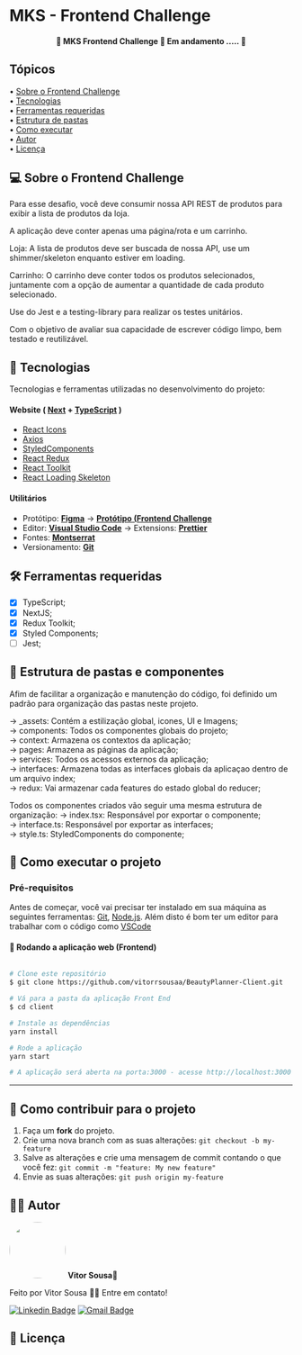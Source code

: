 # MKS - Frontend Challenge

<h4 align="center">
	🚧  MKS Frontend Challenge 🚀 Em andamento ..... 🚧
</h4>

## Tópicos

<div>
 • <a href="#-sobre-o-frontend-challenge">Sobre o Frontend Challenge</a> </br>
 • <a href="#-tecnologias">Tecnologias</a> </br>
 • <a href="#-ferramentas-requeridas">Ferramentas requeridas</a> </br>
 • <a href="#-estrutura-de-pastas">Estrutura de pastas</a> </br>
 • <a href="#-como-executar-o-projeto">Como executar</a> </br>
 • <a href="#-autor">Autor</a> </br>
 • <a href="#user-content--licença">Licença</a></br>
</div>

## 💻 Sobre o Frontend Challenge

Para esse desafio, você deve consumir nossa API REST de produtos para exibir a lista de produtos da loja.

A aplicação deve conter apenas uma página/rota e um carrinho.

Loja: A lista de produtos deve ser buscada de nossa API, use um shimmer/skeleton enquanto estiver em loading.

Carrinho: O carrinho deve conter todos os produtos selecionados, juntamente com a opção de aumentar a quantidade de cada produto selecionado.

Use do Jest e a testing-library para realizar os testes unitários.

Com o objetivo de avaliar sua capacidade de escrever código limpo, bem testado e reutilizável.

## 🚀 Tecnologias

Tecnologias e ferramentas utilizadas no desenvolvimento do projeto:

#### **Website** ( [Next](https://nextjs.org/) + [TypeScript](https://www.typescriptlang.org/) )

- [React Icons](https://react-icons.github.io/react-icons/)
- [Axios](https://github.com/axios/axios)
- [StyledComponents](https://styled-components.com/)
- [React Redux](https://react-redux.js.org/)
- [React Toolkit](https://redux-toolkit.js.org/)
- [React Loading Skeleton](https://github.com/dvtng/react-loading-skeleton)

#### **Utilitários**

- Protótipo: **[Figma](https://www.figma.com/)** → **[Protótipo (Frontend Challenge](https://www.figma.com/file/Z4z8osDbK1ET7cjNzFRMrK/MKS-Front-end-challenge?node-id=0%3A1)**
- Editor: **[Visual Studio Code](https://code.visualstudio.com/)** → Extensions: **[Prettier](https://prettier.io/)**
- Fontes: **[Montserrat](https://fonts.google.com/specimen/Montserrat)**
- Versionamento: **[Git](https://git-scm.com)**

## 🛠️ Ferramentas requeridas

- [x] TypeScript;
- [x] NextJS;
- [x] Redux Toolkit;
- [x] Styled Components;
- [ ] Jest;

## 📂 Estrutura de pastas e componentes

Afim de facilitar a organização e manutenção do código, foi definido um padrão para organização das pastas neste projeto.

→ \_assets: Contém a estilização global, icones, UI e Imagens; <br />
→ components: Todos os componentes globais do projeto; <br />
→ context: Armazena os contextos da aplicação; <br />
→ pages: Armazena as páginas da aplicação; <br />
→ services: Todos os acessos externos da aplicação; <br />
→ interfaces: Armazena todas as interfaces globais da aplicaçao dentro de um arquivo index; <br />
→ redux: Vai armazenar cada features do estado global do reducer; <br />

Todos os componentes criados vão seguir uma mesma estrutura de organização:
→ index.tsx: Responsável por exportar o componente; <br />
→ interface.ts: Responsável por exportar as interfaces; <br />
→ style.ts: StyledComponents do componente; <br />

## 🚀 Como executar o projeto

### Pré-requisitos

Antes de começar, você vai precisar ter instalado em sua máquina as seguintes ferramentas:
[Git](https://git-scm.com), [Node.js](https://nodejs.org/en/).
Além disto é bom ter um editor para trabalhar com o código como [VSCode](https://code.visualstudio.com/)

#### 🧭 Rodando a aplicação web (Frontend)

```bash

# Clone este repositório
$ git clone https://github.com/vitorrsousaa/BeautyPlanner-Client.git

# Vá para a pasta da aplicação Front End
$ cd client

# Instale as dependências
yarn install

# Rode a aplicação
yarn start

# A aplicação será aberta na porta:3000 - acesse http://localhost:3000

```

---

## 💪 Como contribuir para o projeto

1. Faça um **fork** do projeto.
2. Crie uma nova branch com as suas alterações: `git checkout -b my-feature`
3. Salve as alterações e crie uma mensagem de commit contando o que você fez: `git commit -m "feature: My new feature"`
4. Envie as suas alterações: `git push origin my-feature`

## 🧑🏻 Autor

 <img style="border-radius: 50%;" src="https://avatars.githubusercontent.com/u/94024958?v=4" width="100px;" alt=""/>
 <b>Vitor Sousa</b>🚀
<br />

Feito por Vitor Sousa 👋🏻 Entre em contato!

[![Linkedin Badge](https://img.shields.io/badge/-Vitor%20Sousa-ff512f?style=flat-square&logo=Linkedin&logoColor=white&link=https://www.linkedin.com/in/vitorr-sousaa//)](https://www.linkedin.com/in/vitorr-sousaa//)
[![Gmail Badge](https://img.shields.io/badge/-v.sousa.cf@gmail.com-c14438?style=flat-square&logo=Gmail&logoColor=white&link=mailto:v.sousa.cf@gmail.com)](mailto:v.sousa.cf@gmail.com)

## 📝 Licença
